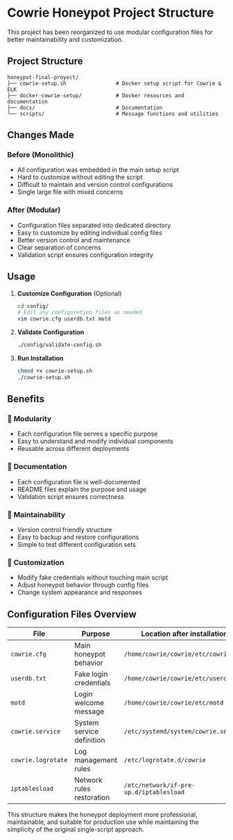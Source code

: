 # Cowrie Honeypot Project Structure

This project has been reorganized to use modular configuration files for better maintainability and customization.

## Project Structure


```plaintext
honeypot-final-proyect/
├── cowrie-setup.sh                # Docker setup script for Cowrie & ELK
├── docker-cowrie-setup/           # Docker resources and documentation
├── docs/                          # Documentation
└── scripts/                       # Message functions and utilities
```

## Changes Made

### Before (Monolithic)

- All configuration was embedded in the main setup script
- Hard to customize without editing the script
- Difficult to maintain and version control configurations
- Single large file with mixed concerns

### After (Modular)

- Configuration files separated into dedicated directory
- Easy to customize by editing individual config files
- Better version control and maintenance
- Clear separation of concerns
- Validation script ensures configuration integrity

## Usage

1. **Customize Configuration** (Optional)

   ```bash
   cd config/
   # Edit any configuration files as needed
   vim cowrie.cfg userdb.txt motd
   ```

2. **Validate Configuration**

   ```bash
   ./config/validate-config.sh
   ```

3. **Run Installation**

   ```bash
   chmod +x cowrie-setup.sh
   ./cowrie-setup.sh
   ```

## Benefits

### 🔧 **Modularity**

- Each configuration file serves a specific purpose
- Easy to understand and modify individual components
- Reusable across different deployments

### 📝 **Documentation**

- Each configuration file is well-documented
- README files explain the purpose and usage
- Validation script ensures correctness

### 🔄 **Maintainability**

- Version control friendly structure
- Easy to backup and restore configurations
- Simple to test different configuration sets

### 🎯 **Customization**

- Modify fake credentials without touching main script
- Adjust honeypot behavior through config files
- Change system appearance and responses

## Configuration Files Overview

| File | Purpose | Location after installation |
|------|---------|---------------------------|
| `cowrie.cfg` | Main honeypot behavior | `/home/cowrie/cowrie/etc/cowrie.cfg` |
| `userdb.txt` | Fake login credentials | `/home/cowrie/cowrie/etc/userdb.txt` |
| `motd` | Login welcome message | `/home/cowrie/cowrie/etc/motd` |
| `cowrie.service` | System service definition | `/etc/systemd/system/cowrie.service` |
| `cowrie.logrotate` | Log management rules | `/etc/logrotate.d/cowrie` |
| `iptablesload` | Network rules restoration | `/etc/network/if-pre-up.d/iptablesload` |

This structure makes the honeypot deployment more professional, maintainable, and suitable for production use while maintaining the simplicity of the original single-script approach.
